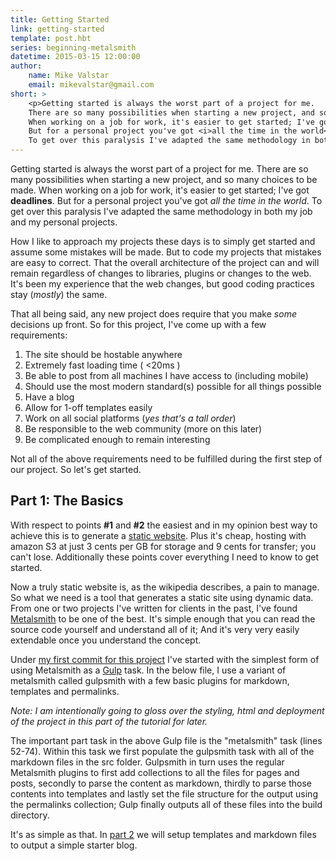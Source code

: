 ```yaml
---
title: Getting Started
link: getting-started
template: post.hbt
series: beginning-metalsmith
datetime: 2015-03-15 12:00:00
author: 
    name: Mike Valstar
    email: mikevalstar@gmail.com
short: >
    <p>Getting started is always the worst part of a project for me. 
    There are so many possibilities when starting a new project, and so many choices to be made.
    When working on a job for work, it's easier to get started; I've got <b>deadlines</b>. 
    But for a personal project you've got <i>all the time in the world</i>. 
    To get over this paralysis I've adapted the same methodology in both my job and my personal projects.</p>
---
```


Getting started is always the worst part of a project for me. 
There are so many possibilities when starting a new project, and so many choices to be made.
When working on a job for work, it's easier to get started; I've got **deadlines**. 
But for a personal project you've got *all the time in the world*. 
To get over this paralysis I've adapted the same methodology in both my job and my personal projects.

How I like to approach my projects these days is to simply get started and assume some mistakes will be made.
But to code my projects that mistakes are easy to correct. 
That the overall architecture of the project can and will remain regardless of changes to libraries, 
plugins or changes to the web. It's been my experience that the web changes, but good coding practices stay (*mostly*) the same. 

That all being said, any new project does require that you make *some* decisions up front. 
So for this project, I've come up with a few requirements:

1. The site should be hostable anywhere
2. Extremely fast loading time ( &lt;20ms )
3. Be able to post from all machines I have access to (including mobile)
4. Should use the most modern standard(s) possible for all things possible
5. Have a blog
6. Allow for 1-off templates easily
7. Work on all social platforms (*yes that's a tall order*)
8. Be responsible to the web community (more on this later)
9. Be complicated enough to remain interesting

Not all of the above requirements need to be fulfilled during the first step of our project.
So let's get started.

## Part 1: The Basics

With respect to points **#1** and **#2** the easiest and in my opinion best way to achieve this is to generate a [static website](http://en.wikipedia.org/wiki/Static_web_page).
Plus it's cheap, hosting with amazon S3 at just 3 cents per GB for storage and 9 cents for transfer; you can't lose.
Additionally these points cover everything I need to know to get started. 

Now a truly static website is, as the wikipedia describes, a pain to manage. 
So what we need is a tool that generates a static site using dynamic data.
From one or two projects I've written for clients in the past, I've found [Metalsmith](http://www.metalsmith.io/) to be one of the best.
It's simple enough that you can read the source code yourself and understand all of it; 
And it's very very easily extendable once you understand the concept. 

Under [my first commit for this project](https://github.com/mikevalstar/mikevalstar_com3/commit/df5a656b3e26d8dd8a8f3bbdd54185cf050fef65) 
I've started with the simplest form of using Metalsmith as a [Gulp](http://gulpjs.com/) task.
In the below file, I use a variant of metalsmith called gulpsmith with a few basic plugins for markdown, templates and permalinks.

<script src="https://gist.github.com/mikevalstar/b05aae4a9bba5ee168bb.js"></script>

*Note: I am intentionally going to gloss over the styling, html and deployment of the project in this part of the tutorial for later.*

The important part task in the above Gulp file is the "metalsmith" task (lines 52-74). 
Within this task we first populate the gulpsmith task with all of the markdown files in the src folder. 
Gulpsmith in turn uses the regular Metalsmith plugins to first add collections to all the files for pages and posts,
secondly to parse the content as markdown, thirdly to parse those contents into templates and
lastly set the file structure for the output using the permalinks collection; 
Gulp finally outputs all of these files into the build directory.

It's as simple as that. In [part 2](/post/metalsmith-templating) we will setup templates and markdown files to output a simple starter blog.
